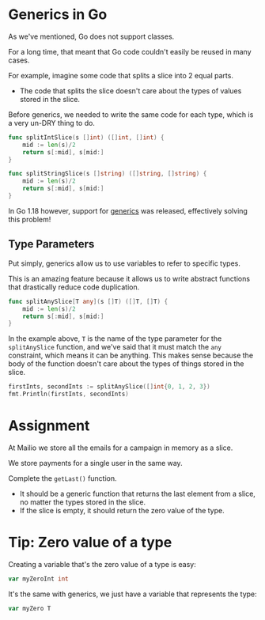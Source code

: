 # Generics in Go

As we've mentioned, Go does not support classes.

For a long time, that meant that Go code couldn't easily be reused in many cases.

For example, imagine some code that splits a slice into 2 equal parts.

- The code that splits the slice doesn't care about the types of values stored in the slice.

Before generics, we needed to write the same code for each type, which is a very un-DRY thing to do.

```go
func splitIntSlice(s []int) ([]int, []int) {
    mid := len(s)/2
    return s[:mid], s[mid:]
}
```

```go
func splitStringSlice(s []string) ([]string, []string) {
    mid := len(s)/2
    return s[:mid], s[mid:]
}
```

In Go 1.18 however, support for [generics](https://blog.boot.dev/golang/how-to-use-golangs-generics/) was released, effectively solving this problem!

## Type Parameters

Put simply, generics allow us to use variables to refer to specific types.

This is an amazing feature because it allows us to write abstract functions that drastically reduce code duplication.

```go
func splitAnySlice[T any](s []T) ([]T, []T) {
    mid := len(s)/2
    return s[:mid], s[mid:]
}
```

In the example above, `T` is the name of the type parameter for the `splitAnySlice` function, and we've said that it must match the `any` constraint, which means it can be anything. This makes sense because the body of the function doesn't care about the types of things stored in the slice.

```go
firstInts, secondInts := splitAnySlice([]int{0, 1, 2, 3})
fmt.Println(firstInts, secondInts)
```

# Assignment

At Mailio we store all the emails for a campaign in memory as a slice.

We store payments for a single user in the same way.

Complete the `getLast()` function.

- It should be a generic function that returns the last element from a slice, no matter the types stored in the slice.
- If the slice is empty, it should return the zero value of the type.

# Tip: Zero value of a type

Creating a variable that's the zero value of a type is easy:

```go
var myZeroInt int
```

It's the same with generics, we just have a variable that represents the type:

```go
var myZero T
```

